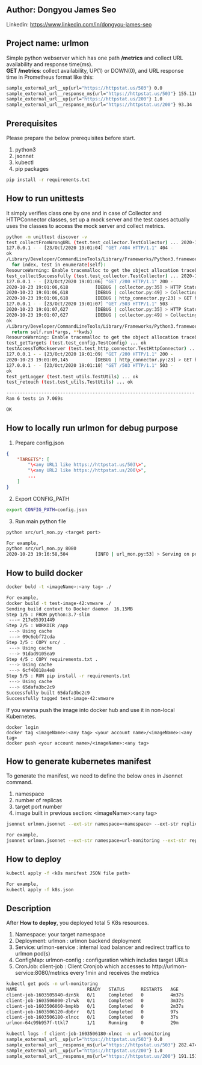 ## Author: Dongyou James Seo
Linkedin: https://www.linkedin.com/in/dongyou-james-seo

## Project name: urlmon
Simple python webserver which has one path **/metrics** and collect URL availability and response time(ms). \
**GET /metrics**: collect availability, UP(1) or DOWN(0), and URL response time in Prometheus format like this:
```BASH
sample_external_url__up{url="https://httpstat.us/503"} 0.0
sample_external_url__response_ms{url="https://httpstat.us/503"} 155.116
sample_external_url__up{url="https://httpstat.us/200"} 1.0
sample_external_url__response_ms{url="https://httpstat.us/200"} 93.34
```

## Prerequisites
Please prepare the below prerequisites before start.
1. python3
2. jsonnet
3. kubectl
4. pip packages
```BASH
pip install -r requirements.txt
```

## How to run unittests
It simply verifies class one by one and in case of Collector and HTTPConnector classes, set up a mock server and the test cases actually uses the classes to access the mock server and collect metrics.  
```BASH
python -m unittest discover -v
test_collectFromWrongURL (test.test_collector.TestCollector) ... 2020-10-23 19:01:03,589         [DEBUG | http_connector.py:23] > GET http://localhost:9999/404
127.0.0.1 - - [23/Oct/2020 19:01:04] "GET /404 HTTP/1.1" 404 -
ok
/Library/Developer/CommandLineTools/Library/Frameworks/Python3.framework/Versions/3.7/lib/python3.7/unittest/suite.py:107: ResourceWarning: unclosed <socket.socket fd=4, family=AddressFamily.AF_INET, type=SocketKind.SOCK_STREAM, proto=0, laddr=('127.0.0.1', 9999)>
  for index, test in enumerate(self):
ResourceWarning: Enable tracemalloc to get the object allocation traceback
test_collectSuccessfully (test.test_collector.TestCollector) ... 2020-10-23 19:01:04,613         [DEBUG | http_connector.py:23] > GET http://localhost:9999/200
127.0.0.1 - - [23/Oct/2020 19:01:06] "GET /200 HTTP/1.1" 200 -
2020-10-23 19:01:06,618          [DEBUG | collector.py:35] > HTTP Status (200) and elapsedTime (2003.506 ms) 
2020-10-23 19:01:06,618          [DEBUG | collector.py:49] > Collecting done
2020-10-23 19:01:06,618          [DEBUG | http_connector.py:23] > GET http://localhost:9999/503
127.0.0.1 - - [23/Oct/2020 19:01:07] "GET /503 HTTP/1.1" 503 -
2020-10-23 19:01:07,627          [DEBUG | collector.py:35] > HTTP Status (503) and elapsedTime (1007.254 ms) 
2020-10-23 19:01:07,627          [DEBUG | collector.py:49] > Collecting done
ok
/Library/Developer/CommandLineTools/Library/Frameworks/Python3.framework/Versions/3.7/lib/python3.7/unittest/suite.py:84: ResourceWarning: unclosed <socket.socket fd=4, family=AddressFamily.AF_INET, type=SocketKind.SOCK_STREAM, proto=0, laddr=('127.0.0.1', 9999)>
  return self.run(*args, **kwds)
ResourceWarning: Enable tracemalloc to get the object allocation traceback
test_getTargets (test.test_config.TestConfig) ... ok
testAccessToMockserver (test.test_http_connector.TestHttpConnector) ... 2020-10-23 19:01:08,135          [DEBUG | http_connector.py:23] > GET http://localhost:9999/200
127.0.0.1 - - [23/Oct/2020 19:01:09] "GET /200 HTTP/1.1" 200 -
2020-10-23 19:01:09,145          [DEBUG | http_connector.py:23] > GET http://localhost:9999/503
127.0.0.1 - - [23/Oct/2020 19:01:10] "GET /503 HTTP/1.1" 503 -
ok
test_getLogger (test.test_utils.TestUtils) ... ok
test_retouch (test.test_utils.TestUtils) ... ok

----------------------------------------------------------------------
Ran 6 tests in 7.069s

OK
```

## How to locally run urlmon for debug purpose
1. Prepare config.json
```JSON
{
	"TARGETS": [
	    "\<any URL1 like https://httpstat.us/503\>",
	    "\<any URL2 like https://httpstat.us/200\>",
        ...
    ]
}
```
2. Export CONFIG_PATH
```BASH
export CONFIG_PATH=config.json
```

3. Run main python file
```BASH
python src/url_mon.py <target port>

For example,
python src/url_mon.py 8080
2020-10-23 19:16:58,504          [INFO | url_mon.py:53] > Serving on port 8080...
``` 

## How to build docker
```BASH
docker buld -t <imageName>:<any tag> ./

For example, 
docker build -t test-image-42:vmware ./
Sending build context to Docker daemon  16.15MB
Step 1/5 : FROM python:3.7-slim
 ---> 217e85391449
Step 2/5 : WORKDIR /app
 ---> Using cache
 ---> 09c6ebf72cda
Step 3/5 : COPY src/ .
 ---> Using cache
 ---> 91dad9105ea9
Step 4/5 : COPY requirements.txt .
 ---> Using cache
 ---> 6cf40818a4e8
Step 5/5 : RUN pip install -r requirements.txt
 ---> Using cache
 ---> 65dafa3bc2c9
Successfully built 65dafa3bc2c9
Successfully tagged test-image-42:vmware
```
If you wanna push the image into docker hub and use it in non-local Kubernetes.
```
docker login
docker tag <imageName>:<any tag> <your account name>/<imageName>:<any tag>
docker push <your account name>/<imageName>:<any tag>
```

## How to generate kubernetes manifest
To generate the manifest, we need to define the below ones in Jsonnet command.
1. namespace
2. number of replicas
3. target port number
4. image built in previous section: \<imageName\>:\<any tag\>
```BASH
jsonnet urlmon.jsonnet --ext-str namespace=<namespace> --ext-str replicas=<number of replicas> --ext-str port=<target port number> --ext-str image=<the image> > <k8s manifest name>.json

For example,
jsonnet urlmon.jsonnet --ext-str namespace=url-monitoring --ext-str replicas=1 --ext-str port=8080 --ext-str image=solver1318/test-image-42:vmware > k8s.json
```

## How to deploy
```BASH
kubectl apply -f <k8s manifest JSON file path>

For example,
kubectl apply -f k8s.json
```

## Description
After **How to deploy**, you deployed total 5 K8s resources.
1. Namespace: your target namespace
2. Deployment: urlmon : urlmon backend deployment
3. Service: urlmon-service : internal load balancer and redirect traffics to urlmon pod(s) 
4. ConfigMap: urlmon-config : configuration which includes target URLs
5. CronJob: client-job : Client Cronjob which accesses to http://urlmon-service:8080/metrics every 1min and receives the metrics

```BASH
kubectl get pods -n url-monitoring
NAME                          READY   STATUS      RESTARTS   AGE
client-job-1603505940-dzn5k   0/1     Completed   0          4m37s
client-job-1603506000-zlrwk   0/1     Completed   0          3m37s
client-job-1603506060-bmpkb   0/1     Completed   0          2m37s
client-job-1603506120-db6rr   0/1     Completed   0          97s
client-job-1603506180-xlncc   0/1     Completed   0          37s
urlmon-64c99b957f-ttkl7       1/1     Running     0          29m

kubectl logs -f client-job-1603506180-xlncc -n url-monitoring
sample_external_url__up{url="https://httpstat.us/503"} 0.0
sample_external_url__response_ms{url="https://httpstat.us/503"} 282.474
sample_external_url__up{url="https://httpstat.us/200"} 1.0
sample_external_url__response_ms{url="https://httpstat.us/200"} 191.151
```
